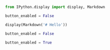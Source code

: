 <!-- markdownlint-disable MD033 MD041 MD012 -->

<section-start>

```python
from IPython.display import display, Markdown
```

</section-start>

<section-start always>

```python
button_enabled = False
```

</section-start>


<section-button class="check-my-running">

```python
display(Markdown('# Hello'))
```

</section-button>


<section-button value="foo" class="check-my-name"></section-button>

<section-button value="Disable" class="make-false">

```python
button_enabled = False
```

</section-button>


<section-button value="Enable" class="make-true">

```python
button_enabled = True
```

</section-button>

<section-button conditional="button_enabled" class="check-my-conditional"></section-button>